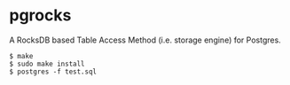 # pgrocks

A RocksDB based Table Access Method (i.e. storage engine) for Postgres.

```
$ make
$ sudo make install
$ postgres -f test.sql
```
